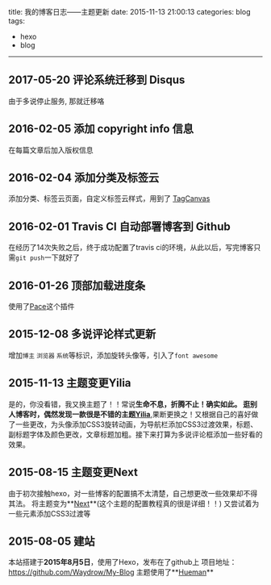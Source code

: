 title: 我的博客日志——主题更新
date: 2015-11-13 21:00:13
categories: blog
tags:
- hexo
- blog
---

## **2017-05-20** 评论系统迁移到 Disqus
由于多说停止服务, 那就迁移咯

## **2016-02-05** 添加 copyright info 信息
在每篇文章后加入版权信息
<!-- more -->
## **2016-02-04** 添加分类及标签云
添加分类、标签云页面，自定义标签云样式，用到了 [TagCanvas](http://www.goat1000.com/tagcanvas.php)

## **2016-02-01** Travis CI 自动部署博客到 Github
在经历了14次失败之后，终于成功配置了travis ci的环境，从此以后，写完博客只需`git push`一下就好了

## **2016-01-26** 顶部加载进度条
使用了[Pace](http://github.hubspot.com/pace/)这个插件

## **2015-12-08** 多说评论样式更新
增加`博主` `浏览器` `系统`等标识，添加旋转头像等，引入了`font awesome`

## **2015-11-13** 主题变更Yilia
是的，你没看错，我又换主题了！！常说**生命不息，折腾不止！**确实如此。
逛别人博客时，偶然发现一款很是不错的主题**[Yilia](https://github.com/litten/hexo-theme-yilia)**,果断更换之！又根据自己的喜好做了一些更改，为头像添加CSS3旋转动画，为导航栏添加CSS3过渡效果，标题、副标题字体及颜色更改，文章标题加粗。接下来打算为多说评论框添加一些好看的效果。

## **2015-08-15** 主题变更Next
由于初次接触hexo，对一些博客的配置搞不太清楚，自己想更改一些效果却不得其法。
将主题变为**[Next](http://theme-next.iissnan.com/)**(这个主题的配置教程真的很是详细！！)
又尝试着为一些元素添加CSS3过渡等

## **2015-08-05** 建站
本站搭建于**2015年8月5日**，使用了Hexo，发布在了github上
项目地址：<https://github.com/Waydrow/My-Blog>
主题使用了**[Hueman](http://blog.zhangruipeng.me/hexo-theme-hueman/about/index.html)**
